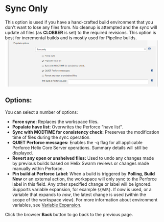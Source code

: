 ﻿# Sync Only 
This option is used if you have a hand-crafted build environment that you don't want to lose any files from. No cleanup is attempted and the sync will update all files (as **CLOBBER** is set) to the required revisions. This option is best for incremental builds and is mostly used for Pipeline builds. 
![Sync Only](images/populatesynconly.png)

## Options:
You can select a number of options: 
- **Force sync:** Replaces the workspace files. 
- **Populate have list:**  Overwrites the Perforce "have list". 
- **Sync with MODTIME for consistency check:** Preserves the modification time of files during the sync operation.
- **QUIET Perforce messages:** Enables the -q flag for all applicable Perforce Helix Core Server operations. Summary details will still be displayed.
- **Revert any open or unshelved files:** Used to undo any changes made by previous builds based on Helix Swarm reviews or changes made manually within Perforce. 
- **Pin build at Perforce Label:** When a build is triggered by **Polling**, **Build Now** or an external action, the workspace will only sync to the Perforce label in this field. Any other specified change or label will be ignored.
Supports variable expansion, for example `${VAR}`. If *now* is used, or a variable that expands to *now*, the latest change is used (within the scope of the workspace view). For more information about environment variables, see [Variable Expansion](VARIABLEEXPANSION.md).  

Click the browser **Back** button to go back to the previous page. 
